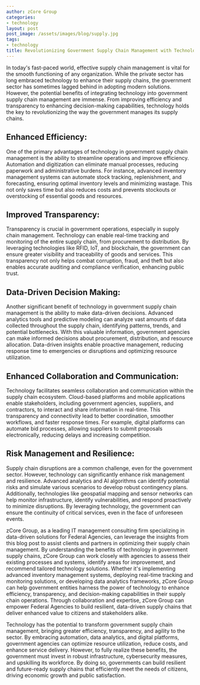 ```yaml
---
author: zCore Group
categories:
- technology
layout: post
post_image: /assets/images/blog/supply.jpg
tags:
- technology
title: Revolutionizing Government Supply Chain Management with Technology
---
```


In today's fast-paced world, effective supply chain management is vital for the smooth functioning of any organization. While the private sector has long embraced technology to enhance their supply chains, the government sector has sometimes lagged behind in adopting modern solutions. However, the potential benefits of integrating technology into government supply chain management are immense. From improving efficiency and transparency to enhancing decision-making capabilities, technology holds the key to revolutionizing the way the government manages its supply chains.

## Enhanced Efficiency:
One of the primary advantages of technology in government supply chain management is the ability to streamline operations and improve efficiency. Automation and digitization can eliminate manual processes, reducing paperwork and administrative burdens. For instance, advanced inventory management systems can automate stock tracking, replenishment, and forecasting, ensuring optimal inventory levels and minimizing wastage. This not only saves time but also reduces costs and prevents stockouts or overstocking of essential goods and resources.

## Improved Transparency:
Transparency is crucial in government operations, especially in supply chain management. Technology can enable real-time tracking and monitoring of the entire supply chain, from procurement to distribution. By leveraging technologies like RFID, IoT, and blockchain, the government can ensure greater visibility and traceability of goods and services. This transparency not only helps combat corruption, fraud, and theft but also enables accurate auditing and compliance verification, enhancing public trust.

## Data-Driven Decision Making:
Another significant benefit of technology in government supply chain management is the ability to make data-driven decisions. Advanced analytics tools and predictive modeling can analyze vast amounts of data collected throughout the supply chain, identifying patterns, trends, and potential bottlenecks. With this valuable information, government agencies can make informed decisions about procurement, distribution, and resource allocation. Data-driven insights enable proactive management, reducing response time to emergencies or disruptions and optimizing resource utilization.

## Enhanced Collaboration and Communication:
Technology facilitates seamless collaboration and communication within the supply chain ecosystem. Cloud-based platforms and mobile applications enable stakeholders, including government agencies, suppliers, and contractors, to interact and share information in real-time. This transparency and connectivity lead to better coordination, smoother workflows, and faster response times. For example, digital platforms can automate bid processes, allowing suppliers to submit proposals electronically, reducing delays and increasing competition.

## Risk Management and Resilience:
Supply chain disruptions are a common challenge, even for the government sector. However, technology can significantly enhance risk management and resilience. Advanced analytics and AI algorithms can identify potential risks and simulate various scenarios to develop robust contingency plans. Additionally, technologies like geospatial mapping and sensor networks can help monitor infrastructure, identify vulnerabilities, and respond proactively to minimize disruptions. By leveraging technology, the government can ensure the continuity of critical services, even in the face of unforeseen events.

zCore Group, as a leading IT management consulting firm specializing in data-driven solutions for Federal Agencies, can leverage the insights from this blog post to assist clients and partners in optimizing their supply chain management. By understanding the benefits of technology in government supply chains, zCore Group can work closely with agencies to assess their existing processes and systems, identify areas for improvement, and recommend tailored technology solutions. Whether it's implementing advanced inventory management systems, deploying real-time tracking and monitoring solutions, or developing data analytics frameworks, zCore Group can help government entities harness the power of technology to enhance efficiency, transparency, and decision-making capabilities in their supply chain operations. Through collaboration and expertise, zCore Group can empower Federal Agencies to build resilient, data-driven supply chains that deliver enhanced value to citizens and stakeholders alike.

Technology has the potential to transform government supply chain management, bringing greater efficiency, transparency, and agility to the sector. By embracing automation, data analytics, and digital platforms, government agencies can optimize resource utilization, reduce costs, and enhance service delivery. However, to fully realize these benefits, the government must invest in robust infrastructure, cybersecurity measures, and upskilling its workforce. By doing so, governments can build resilient and future-ready supply chains that efficiently meet the needs of citizens, driving economic growth and public satisfaction.